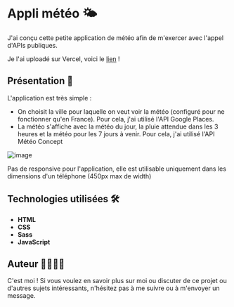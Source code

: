 # Appli météo 🌤️

J'ai conçu cette petite application de météo afin de m'exercer avec l'appel d'APIs publiques. 

Je l'ai uploadé sur Vercel, voici le [lien](https://meteo-little-app.vercel.app/) ! 

## Présentation 🌟

L'application est très simple : 
- On choisit la ville pour laquelle on veut voir la météo (configuré pour ne fonctionner qu'en France). Pour cela, j'ai utilisé l'API Google Places.
- La météo s'affiche avec la météo du jour, la pluie attendue dans les 3 heures et la météo pour les 7 jours à venir. Pour cela, j'ai utilisé l'API Météo Concept

![image](https://github.com/AntoineGrb/meteo-little-app/assets/119600392/48679332-06d4-4d62-91d2-93ea00ab41a2)

Pas de responsive pour l'application, elle est utilisable uniquement dans les dimensions d'un téléphone (450px max de width)

## Technologies utilisées 🛠️

- **HTML**
- **CSS**
- **Sass**
- **JavaScript**

## Auteur 👩‍💻👨‍💻

C'est moi ! Si vous voulez en savoir plus sur moi ou discuter de ce projet ou d'autres sujets intéressants, n'hésitez pas à me suivre ou à m'envoyer un message.
